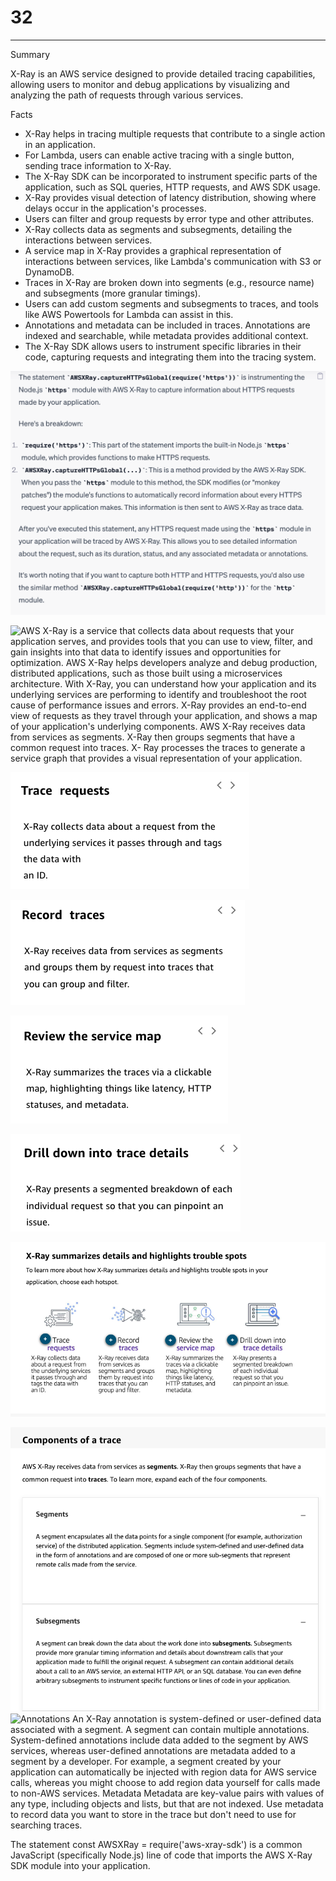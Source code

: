 # 32



---

Summary

X-Ray is an AWS service designed to provide detailed tracing capabilities, allowing users to monitor and debug applications by visualizing and analyzing the path of requests through various services.

Facts

- X-Ray helps in tracing multiple requests that contribute to a single action in an application.
- For Lambda, users can enable active tracing with a single button, sending trace information to X-Ray.
- The X-Ray SDK can be incorporated to instrument specific parts of the application, such as SQL queries, HTTP requests, and AWS SDK usage.
- X-Ray provides visual detection of latency distribution, showing where delays occur in the application's processes.
- Users can filter and group requests by error type and other attributes.
- X-Ray collects data as segments and subsegments, detailing the interactions between services.
- A service map in X-Ray provides a graphical representation of interactions between services, like Lambda's communication with S3 or DynamoDB.
- Traces in X-Ray are broken down into segments (e.g., resource name) and subsegments (more granular timings).
- Users can add custom segments and subsegments to traces, and tools like AWS Powertools for Lambda can assist in this.
- Annotations and metadata can be included in traces. Annotations are indexed and searchable, while metadata provides additional context.
- The X-Ray SDK allows users to instrument specific libraries in their code, capturing requests and integrating them into the tracing system.







![](../../../media/AWS-Developing-Serverless-Solutions-on-AWS-Module-9-32-image1.png)



![AWS X-Ray is a service that collects data about requests that your application serves, and provides tools that you can use to view, filter, and gain insights into that data to identify issues and opportunities for optimization. AWS X-Ray helps developers analyze and debug production, distributed applications, such as those built using a microservices architecture. With X-Ray, you can understand how your application and its underlying services are performing to identify and troubleshoot the root cause of performance issues and errors. X-Ray provides an end-to-end view of requests as they travel through your application, and shows a map of your application's underlying components. AWS X-Ray receives data from services as segments. X-Ray then groups segments that have a common request into traces. X- Ray processes the traces to generate a service graph that provides a visual representation of your application. ](../../../media/AWS-Developing-Serverless-Solutions-on-AWS-Module-9-32-image2.png)



![Trace requests X-Ray collects data about a request from the underlying services it passes through and tags the data with an ID. ](../../../media/AWS-Developing-Serverless-Solutions-on-AWS-Module-9-32-image3.png)



![Record traces X-Ray receives data from services as segments and groups them by request into traces that you can group and filter. ](../../../media/AWS-Developing-Serverless-Solutions-on-AWS-Module-9-32-image4.png)



![](../../../media/AWS-Developing-Serverless-Solutions-on-AWS-Module-9-32-image5.png)



![Drill down into trace details X-Ray presents a segmented breakdown of each individual request so that you can pinpoint an Issue. ](../../../media/AWS-Developing-Serverless-Solutions-on-AWS-Module-9-32-image6.png)



![](../../../media/AWS-Developing-Serverless-Solutions-on-AWS-Module-9-32-image7.png)



![](../../../media/AWS-Developing-Serverless-Solutions-on-AWS-Module-9-32-image8.png)![Annotations An X-Ray annotation is system-defined or user-defined data associated with a segment. A segment can contain multiple annotations. System-defined annotations include data added to the segment by AWS services, whereas user-defined annotations are metadata added to a segment by a developer. For example, a segment created by your application can automatically be injected with region data for AWS service calls, whereas you might choose to add region data yourself for calls made to non-AWS services. Metadata Metadata are key-value pairs with values of any type, including objects and lists, but that are not indexed. Use metadata to record data you want to store in the trace but don't need to use for searching traces. ](../../../media/AWS-Developing-Serverless-Solutions-on-AWS-Module-9-32-image9.png)



The statement const AWSXRay = require('aws-xray-sdk') is a common JavaScript (specifically Node.js) line of code that imports the AWS X-Ray SDK module into your application.









